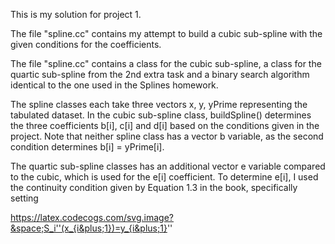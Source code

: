 This is my solution for project 1.

The file "spline.cc" contains my attempt to build a cubic sub-spline with the given conditions for the coefficients.

The file "spline.cc" contains a class for the cubic sub-spline, 
a class for the quartic sub-spline from the 2nd extra task and
a binary search algorithm identical to the one used in the Splines homework.

The spline classes each take three vectors x, y, yPrime representing the tabulated dataset. In the cubic sub-spline class, buildSpline() determines the three coefficients b[i], c[i] and d[i] based on the conditions given in the project. Note that neither spline class has a vector b variable, as the second condition determines b[i] = yPrime[i].

The quartic sub-spline classes has an additional vector e variable compared to the cubic, which is used for the e[i] coefficient. To determine e[i], I used the continuity condition given by Equation 1.3 in the book, specifically setting

https://latex.codecogs.com/svg.image?&space;S_i''(x_{i&plus;1})=y_{i&plus;1}''

